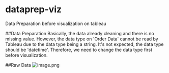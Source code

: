 # dataprep-viz
Data Preparation before visualization on tableau

##Data Preparation
Basically, the data already cleaning and there is no missing value. However, the data type on 'Order Data' cannot be read by Tableau due to the data type being a string. It's not expected, the data type should be 'datetime'. Therefore, we need to change the data type first before visualization.

##Raw Data
![image.png]()

